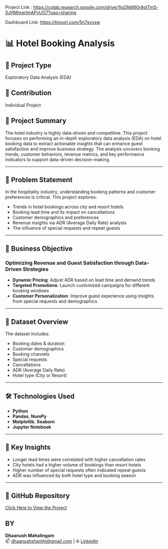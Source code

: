 Project Link : https://colab.research.google.com/drive/1IsGNtIl60r8oITmS-0JHMmerImAPyUO7?usp=sharing

Dashboard Link: https://tinyurl.com/5n7syvsw


# 📊 Hotel Booking Analysis

## 🧠 Project Type
Exploratory Data Analysis (EDA)

## 👤 Contribution
Individual Project

## 📝 Project Summary
The hotel industry is highly data-driven and competitive. This project focuses on performing an in-depth exploratory data analysis (EDA) on hotel booking data to extract actionable insights that can enhance guest satisfaction and improve business strategy. The analysis uncovers booking trends, customer behaviors, revenue metrics, and key performance indicators to support data-driven decision-making.

---

## 🏁 Problem Statement

In the hospitality industry, understanding booking patterns and customer preferences is critical. This project explores:

- Trends in hotel bookings across city and resort hotels
- Booking lead time and its impact on cancellations
- Customer demographics and preferences
- Revenue insights via ADR (Average Daily Rate) analysis
- The influence of special requests and repeat guests

---

## 🎯 Business Objective

### Optimizing Revenue and Guest Satisfaction through Data-Driven Strategies

- **Dynamic Pricing**: Adjust ADR based on lead time and demand trends
- **Targeted Promotions**: Launch customized campaigns for different booking windows
- **Customer Personalization**: Improve guest experience using insights from special requests and demographics

---

## 📁 Dataset Overview

The dataset includes:

- Booking dates & duration  
- Customer demographics  
- Booking channels  
- Special requests  
- Cancellations  
- ADR (Average Daily Rate)  
- Hotel type (City or Resort)

---

## 🛠 Technologies Used

- **Python**
- **Pandas**, **NumPy**
- **Matplotlib**, **Seaborn**
- **Jupyter Notebook**

---

## 📌 Key Insights

- Longer lead times were correlated with higher cancellation rates
- City hotels had a higher volume of bookings than resort hotels
- Higher number of special requests often indicated repeat guests
- ADR was influenced by both hotel type and booking season

---

## 🔗 GitHub Repository

[Click Here to View the Project](https://github.com/dnsm96)

## BY
**Dhaanush Mahalingam**  
📫 dhaanushshanthi@gmail.com | 🌐 [LinkedIn](https://www.linkedin.com/in/dhaanush-mahalingam)


